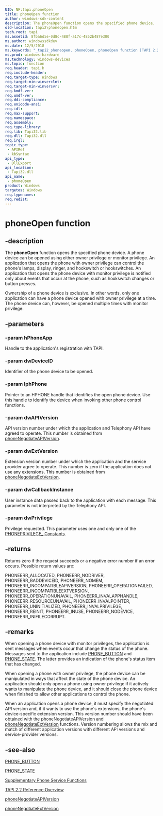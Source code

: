 ```yaml
---
UID: NF:tapi.phoneOpen
title: phoneOpen function
author: windows-sdk-content
description: The phoneOpen function opens the specified phone device.
old-location: tapi2\phoneopen.htm
tech.root: tapi
ms.assetid: 8fba6d5e-0d8c-488f-a17c-4852b487e300
ms.author: windowssdkdev
ms.date: 12/5/2018
ms.keywords: "_tapi2_phoneopen, phoneOpen, phoneOpen function [TAPI 2.2], tapi/phoneOpen, tapi2.phoneopen"
ms.prod: windows-hardware
ms.technology: windows-devices
ms.topic: function
req.header: tapi.h
req.include-header: 
req.target-type: Windows
req.target-min-winverclnt: 
req.target-min-winversvr: 
req.kmdf-ver: 
req.umdf-ver: 
req.ddi-compliance: 
req.unicode-ansi: 
req.idl: 
req.max-support: 
req.namespace: 
req.assembly: 
req.type-library: 
req.lib: Tapi32.lib
req.dll: Tapi32.dll
req.irql: 
topic_type:
 - APIRef
 - kbSyntax
api_type:
 - DllExport
api_location:
 - Tapi32.dll
api_name:
 - phoneOpen
product: Windows
targetos: Windows
req.typenames: 
req.redist: 
---
```


# phoneOpen function


## -description


The 
<b>phoneOpen</b> function opens the specified phone device. A phone device can be opened using either owner privilege or monitor privilege. An application that opens the phone with owner privilege can control the phone's lamps, display, ringer, and hookswitch or hookswitches. An application that opens the phone device with monitor privilege is notified only about events that occur at the phone, such as hookswitch changes or button presses.

Ownership of a phone device is exclusive. In other words, only one application can have a phone device opened with owner privilege at a time. The phone device can, however, be opened multiple times with monitor privilege.


## -parameters




### -param hPhoneApp

Handle to the application's registration with TAPI.


### -param dwDeviceID

Identifier of the phone device to be opened.


### -param lphPhone

Pointer to an HPHONE handle that identifies the open phone device. Use this handle to identify the device when invoking other phone control functions.


### -param dwAPIVersion

API version number under which the application and Telephony API have agreed to operate. This number is obtained from 
<a href="https://msdn.microsoft.com/50c2c15c-459f-451b-9b79-9118acc81c8c">phoneNegotiateAPIVersion</a>.


### -param dwExtVersion

Extension version number under which the application and the service provider agree to operate. This number is zero if the application does not use any extensions. This number is obtained from 
<a href="https://msdn.microsoft.com/f62aa1da-7256-400a-998d-4c24d01989ec">phoneNegotiateExtVersion</a>.


### -param dwCallbackInstance

User instance data passed back to the application with each message. This parameter is not interpreted by the Telephony API.


### -param dwPrivilege

Privilege requested. This parameter uses one and only one of the 
<a href="https://msdn.microsoft.com/1dc2fab9-b044-4ae3-8c16-fa450f9ef714">PHONEPRIVILEGE_ Constants</a>.


## -returns



Returns zero if the request succeeds or a negative error number if an error occurs. Possible return values are:

PHONEERR_ALLOCATED, PHONEERR_NODRIVER, PHONEERR_BADDEVICEID, PHONEERR_NOMEM, PHONEERR_INCOMPATIBLEAPIVERSION, PHONEERR_OPERATIONFAILED, PHONEERR_INCOMPATIBLEEXTVERSION, PHONEERR_OPERATIONUNAVAIL, PHONEERR_INVALAPPHANDLE, PHONEERR_RESOURCEUNAVAIL, PHONEERR_INVALPOINTER, PHONEERR_UNINITIALIZED, PHONEERR_INVALPRIVILEGE, PHONEERR_REINIT, PHONEERR_INUSE, PHONEERR_NODEVICE, PHONEERR_INIFILECORRUPT.




## -remarks



When opening a phone device with monitor privileges, the application is sent messages when events occur that change the status of the phone. Messages sent to the application include 
<a href="https://msdn.microsoft.com/fe47eed7-89d1-488b-b945-9e1aedc1f63c">PHONE_BUTTON</a> and 
<a href="https://msdn.microsoft.com/74e74b62-8387-4056-83e6-2350b3da4077">PHONE_STATE</a>. The latter provides an indication of the phone's status item that has changed.

When opening a phone with owner privilege, the phone device can be manipulated in ways that affect the state of the phone device. An application should only open a phone using owner privilege if it actively wants to manipulate the phone device, and it should close the phone device when finished to allow other applications to control the phone.

When an application opens a phone device, it must specify the negotiated API version and, if it wants to use the phone's extensions, the phone's device-specific extension version. This version number should have been obtained with the 
<a href="https://msdn.microsoft.com/50c2c15c-459f-451b-9b79-9118acc81c8c">phoneNegotiateAPIVersion</a> and 
<a href="https://msdn.microsoft.com/f62aa1da-7256-400a-998d-4c24d01989ec">phoneNegotiateExtVersion</a> functions. Version numbering allows the mix and match of different application versions with different API versions and service-provider versions.




## -see-also




<a href="https://msdn.microsoft.com/fe47eed7-89d1-488b-b945-9e1aedc1f63c">PHONE_BUTTON</a>



<a href="https://msdn.microsoft.com/74e74b62-8387-4056-83e6-2350b3da4077">PHONE_STATE</a>



<a href="https://msdn.microsoft.com/0d1a81d2-aa9e-4a85-85d3-aa4eabb26eb5">Supplementary Phone Service Functions</a>



<a href="https://msdn.microsoft.com/d703b414-1389-416c-8e94-c1931979f0c9">TAPI 2.2 Reference Overview</a>



<a href="https://msdn.microsoft.com/50c2c15c-459f-451b-9b79-9118acc81c8c">phoneNegotiateAPIVersion</a>



<a href="https://msdn.microsoft.com/f62aa1da-7256-400a-998d-4c24d01989ec">phoneNegotiateExtVersion</a>
 

 

